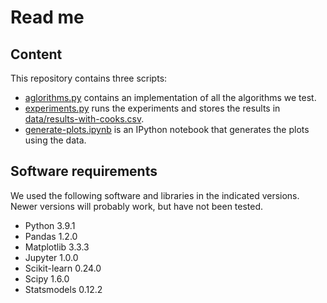 Read me
=======
Content
-------
This repository contains three scripts:
- [aglorithms.py](algorithms.py)
  contains an implementation of all the algorithms we test.
- [experiments.py](experiemnts.py) runs the experiments and stores the results in [data/results-with-cooks.csv](data/results-with-cooks.csv).
- [generate-plots.ipynb](generate-plots.ipynb)
  is an IPython notebook that generates the plots using the data.
  
Software requirements
---------------------
We used the following software and libraries in the indicated versions. Newer
versions will probably work, but have not been tested.
- Python 3.9.1
- Pandas 1.2.0
- Matplotlib 3.3.3
- Jupyter 1.0.0
- Scikit-learn 0.24.0
- Scipy 1.6.0
- Statsmodels 0.12.2
